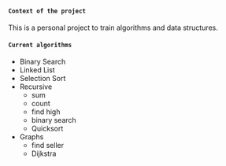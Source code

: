 #### `Context of the project`
This is a personal project to train algorithms and data structures.

#### `Current algorithms`
  * Binary Search
  * Linked List
  * Selection Sort
  * Recursive <br />
    - sum
    - count
    - find high
    - binary search
    - Quicksort
  * Graphs <br />
    - find seller
    - Dijkstra